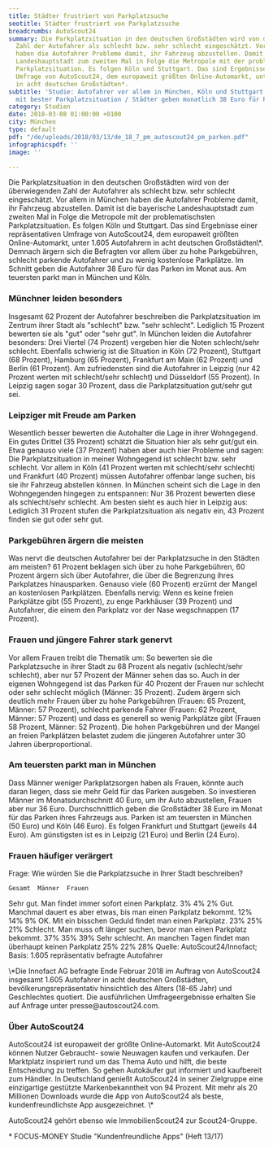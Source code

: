 ```yaml
---
title: Städter frustriert von Parkplatzsuche
seotitle: Städter frustriert von Parkplatzsuche
breadcrumbs: AutoScout24
summary: Die Parkplatzsituation in den deutschen Großstädten wird von der überwiegenden
  Zahl der Autofahrer als schlecht bzw. sehr schlecht eingeschätzt. Vor allem in München
  haben die Autofahrer Probleme damit, ihr Fahrzeug abzustellen. Damit ist die bayerische
  Landeshauptstadt zum zweiten Mal in Folge die Metropole mit der problematischsten
  Parkplatzsituation. Es folgen Köln und Stuttgart. Das sind Ergebnisse einer repräsentativen
  Umfrage von AutoScout24, dem europaweit größten Online-Automarkt, unter 1.605 Autofahrern
  in acht deutschen Großstädten*.
subtitle: 'Studie: Autofahrer vor allem in München, Köln und Stuttgart genervt / Leipzig
  mit bester Parkplatzsituation / Städter geben monatlich 38 Euro für Parken aus'
category: Studien
date: 2018-03-08 01:00:00 +0100
city: München
type: default
pdf: "/de/uploads/2018/03/13/de_18_7_pm_autoscout24_pm_parken.pdf"
infographicspdf: ''
image: ''

---
```

<p>
Die Parkplatzsituation in den deutschen Großstädten wird von der überwiegenden Zahl der Autofahrer als schlecht bzw. sehr schlecht eingeschätzt. Vor allem in München haben die Autofahrer Probleme damit, ihr Fahrzeug abzustellen. Damit ist die bayerische Landeshauptstadt zum zweiten Mal in Folge die Metropole mit der problematischsten Parkplatzsituation. Es folgen Köln und Stuttgart. Das sind Ergebnisse einer repräsentativen Umfrage von AutoScout24, dem europaweit größten Online-Automarkt, unter 1.605 Autofahrern in acht deutschen Großstädten\*. Demnach ärgern sich die Befragten vor allem über zu hohe Parkgebühren, schlecht parkende Autofahrer und zu wenig kostenlose Parkplätze. Im Schnitt geben die Autofahrer 38 Euro für das Parken im Monat aus. Am teuersten parkt man in München und Köln.
</p><h3>
Münchner leiden besonders
</h3>
<p>
Insgesamt 62 Prozent der Autofahrer beschreiben die Parkplatzsituation im Zentrum ihrer Stadt als "schlecht" bzw. "sehr schlecht". Lediglich 15 Prozent bewerten sie als "gut" oder "sehr gut". In München leiden die Autofahrer besonders: Drei Viertel (74 Prozent) vergeben hier die Noten schlecht/sehr schlecht. Ebenfalls schwierig ist die Situation in Köln (72 Prozent), Stuttgart (68 Prozent), Hamburg (65 Prozent), Frankfurt am Main (62 Prozent) und Berlin (61 Prozent). Am zufriedensten sind die Autofahrer in Leipzig (nur 42 Prozent werten mit schlecht/sehr schlecht) und Düsseldorf (55 Prozent). In Leipzig sagen sogar 30 Prozent, dass die Parkplatzsituation gut/sehr gut sei.
</p>
<h3>
Leipziger mit Freude am Parken
</h3>
<p>
Wesentlich besser bewerten die Autohalter die Lage in ihrer Wohngegend. Ein gutes Drittel (35 Prozent) schätzt die Situation hier als sehr gut/gut ein. Etwa genauso viele (37 Prozent) haben aber auch hier Probleme und sagen: Die Parkplatzsituation in meiner Wohngegend ist schlecht bzw. sehr schlecht. Vor allem in Köln (41 Prozent werten mit schlecht/sehr schlecht) und Frankfurt (40 Prozent) müssen Autofahrer offenbar lange suchen, bis sie ihr Fahrzeug abstellen können. In München scheint sich die Lage in den Wohngegenden hingegen zu entspannen: Nur 36 Prozent bewerten diese als schlecht/sehr schlecht. Am besten sieht es auch hier in Leipzig aus: Lediglich 31 Prozent stufen die Parkplatzsituation als negativ ein, 43 Prozent finden sie gut oder sehr gut.
</p>
<h3>
Parkgebühren ärgern die meisten
</h3>
<p>
Was nervt die deutschen Autofahrer bei der Parkplatzsuche in den Städten am meisten? 61 Prozent beklagen sich über zu hohe Parkgebühren, 60 Prozent ärgern sich über Autofahrer, die über die Begrenzung ihres Parkplatzes hinausparken. Genauso viele (60 Prozent) erzürnt der Mangel an kostenlosen Parkplätzen. Ebenfalls nervig: Wenn es keine freien Parkplätze gibt (55 Prozent), zu enge Parkhäuser (39 Prozent) und Autofahrer, die einem den Parkplatz vor der Nase wegschnappen (17 Prozent).
</p>
<h3>
Frauen und jüngere Fahrer stark genervt
</h3>
<p>
Vor allem Frauen treibt die Thematik um: So bewerten sie die Parkplatzsuche in ihrer Stadt zu 68 Prozent als negativ (schlecht/sehr schlecht), aber nur 57 Prozent der Männer sehen das so. Auch in der eigenen Wohngegend ist das Parken für 40 Prozent der Frauen nur schlecht oder sehr schlecht möglich (Männer: 35 Prozent). Zudem ärgern sich deutlich mehr Frauen über zu hohe Parkgebühren (Frauen: 65 Prozent, Männer: 57 Prozent), schlecht parkende Fahrer (Frauen: 62 Prozent, Männer: 57 Prozent) und dass es generell so wenig Parkplätze gibt (Frauen 58 Prozent, Männer: 52 Prozent). Die hohen Parkgebühren und der Mangel an freien Parkplätzen belastet zudem die jüngeren Autofahrer unter 30 Jahren überproportional.
</p>
<h3>
Am teuersten parkt man in München
</h3>
<p>
Dass Männer weniger Parkplatzsorgen haben als Frauen, könnte auch daran liegen, dass sie mehr Geld für das Parken ausgeben. So investieren Männer im Monatsdurchschnitt 40 Euro, um ihr Auto abzustellen, Frauen aber nur 36 Euro. Durchschnittlich geben die Großstädter 38 Euro im Monat für das Parken ihres Fahrzeugs aus. Parken ist am teuersten in München (50 Euro) und Köln (46 Euro). Es folgen Frankfurt und Stuttgart (jeweils 44 Euro). Am günstigsten ist es in Leipzig (21 Euro) und Berlin (24 Euro).
</p>
<h3>
Frauen häufiger verärgert
</h3>
<p>
Frage: Wie würden Sie die Parkplatzsuche in Ihrer Stadt beschreiben?

    Gesamt	Männer	Frauen

Sehr gut. Man findet immer sofort einen Parkplatz.	3%	4%	2%
Gut. Manchmal dauert es aber etwas, bis man einen Parkplatz bekommt.	12%	14%	9%
OK. Mit ein bisschen Geduld findet man einen Parkplatz.	23%	25%	21%
Schlecht. Man muss oft länger suchen, bevor man einen Parkplatz bekommt.	37%	35%	39%
Sehr schlecht. An manchen Tagen findet man überhaupt keinen Parkplatz	25%	22%	28%
Quelle: AutoScout24/Innofact; Basis: 1.605 repräsentativ befragte Autofahrer
</p>
<p>
\*Die Innofact AG befragte Ende Februar 2018 im Auftrag von AutoScout24 insgesamt 1.605 Autofahrer in acht deutschen Großstädten, bevölkerungsrepräsentativ hinsichtlich des Alters (18-65 Jahr) und Geschlechtes quotiert. Die ausführlichen Umfrageergebnisse erhalten Sie auf Anfrage unter presse@autoscout24.com.
</p>
<h3>Über AutoScout24</h3>
<p>
AutoScout24 ist europaweit der größte Online-Automarkt. Mit AutoScout24 können Nutzer Gebraucht- sowie Neuwagen kaufen und verkaufen. Der Marktplatz inspiriert rund um das Thema Auto und hilft, die beste Entscheidung zu treffen. So gehen Autokäufer gut informiert und kaufbereit zum Händler. In Deutschland genießt AutoScout24 in seiner Zielgruppe eine einzigartige gestützte Markenbekanntheit von 94 Prozent. Mit mehr als 20 Millionen Downloads wurde die App von AutoScout24 als beste, kundenfreundlichste App ausgezeichnet. \*
</p>
<p>
AutoScout24 gehört ebenso wie ImmobilienScout24 zur Scout24-Gruppe.
</p>
<p>
* FOCUS-MONEY Studie "Kundenfreundliche Apps" (Heft 13/17)
  </p>
